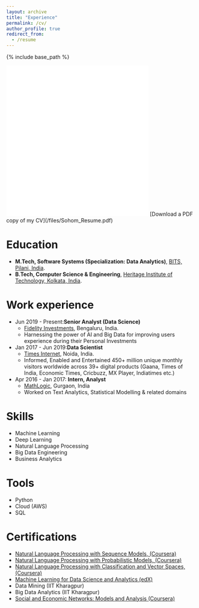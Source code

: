 ```yaml
---
layout: archive
title: "Experience"
permalink: /cv/
author_profile: true
redirect_from:
  - /resume
---
```


{% include base_path %}
<iframe src="/files/Sohom_Resume.pdf" width="75%" height="400" frameborder="no" border="0" marginwidth="0" marginheight="0"></iframe>
[Download a PDF copy of my CV](/files/Sohom_Resume.pdf)

Education
======
* **M.Tech, Software Systems (Specialization: Data Analytics)**, [BITS, Pilani, India](https://www.bits-pilani.ac.in/).
* **B.Tech, Computer Science & Engineering**, [Heritage Institute of Technology, Kolkata, India](https://www.heritageit.edu/).

Work experience
======
* Jun 2019 - Present:**Senior Analyst (Data Science)**
  * [Fidelity Investments](https://www.fidelity.com/), Bengaluru, India. 
  * Harnessing the power of AI and Big Data for improving users experience during their Personal Investments
* Jan 2017 - Jun 2019:**Data Scientist**
  * [Times Internet](https://timesinternet.in/), Noida, India.
  * Informed, Enabled and Entertained 450+ million unique monthly visitors worldwide across 39+ digital products (Gaana, Times of India, Economic Times, Cricbuzz, MX Player, Indiatimes etc.)
* Apr 2016 - Jan 2017: **Intern, Analyst**
  * [MathLogic](http://fnmathlogic.com/), Gurgaon, India
  * Worked on Text Analytics, Statistical Modelling & related domains

  
Skills
======
* Machine Learning
* Deep Learning
* Natural Language Processing
* Big Data Engineering
* Business Analytics

Tools
======
* Python
* Cloud (AWS)
* SQL

Certifications
======
* [Natural Language Processing with Sequence Models, (Coursera)](https://www.coursera.org/account/accomplishments/certificate/WJ4JANLL23FY)
* [Natural Language Processing with Probabilistic Models, (Coursera)](https://www.coursera.org/account/accomplishments/certificate/D5VQ5Q8QH2CS)
* [Natural Language Processing with Classification and Vector Spaces, (Coursera)](https://coursera.org/share/832fb751524733c2c720193501866465)
* [Machine Learning for Data Science and Analytics (edX)](https://courses.edx.org/certificates/21624bef8e1649b7a471faabca2a17ee)
* Data Mining (IIT Kharagpur)
* Big Data Analytics (IIT Kharagpur)
* [Social and Economic Networks: Models and Analysis (Coursera)](https://www.coursera.org/api/legacyCertificates.v1/spark/statementOfAccomplishment/971615~6114289/pdf)
